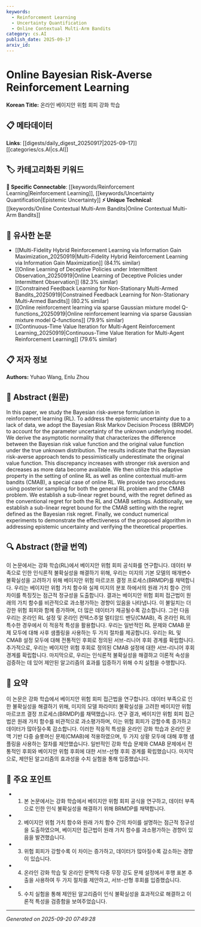 ```yaml
---
keywords:
  - Reinforcement Learning
  - Uncertainty Quantification
  - Online Contextual Multi-Arm Bandits
category: cs.AI
publish_date: 2025-09-17
arxiv_id:
---
```


<!-- KEYWORD_LINKING_METADATA:
{
  "processed_timestamp": "2025-09-22 22:48:56.871332",
  "vocabulary_version": "1.0",
  "selected_keywords": [
    "Reinforcement Learning",
    "Uncertainty Quantification",
    "Online Contextual Multi-Arm Bandits"
  ],
  "rejected_keywords": [
    "Bayesian Risk Markov Decision Process"
  ],
  "similarity_scores": {
    "Reinforcement Learning": 0.85,
    "Uncertainty Quantification": 0.8,
    "Online Contextual Multi-Arm Bandits": 0.75
  },
  "extraction_method": "AI_prompt_based",
  "budget_applied": true
}
-->

# Online Bayesian Risk-Averse Reinforcement Learning

**Korean Title:** 온라인 베이지안 위험 회피 강화 학습

## 📋 메타데이터

**Links**: [[digests/daily_digest_20250917|2025-09-17]]     [[categories/cs.AI|cs.AI]]

## 🏷️ 카테고리화된 키워드
**🔗 Specific Connectable**: [[keywords/Reinforcement Learning|Reinforcement Learning]], [[keywords/Uncertainty Quantification|Epistemic Uncertainty]]
**⚡ Unique Technical**: [[keywords/Online Contextual Multi-Arm Bandits|Online Contextual Multi-Arm Bandits]]

## 🔗 유사한 논문
- [[Multi-Fidelity Hybrid Reinforcement Learning via Information Gain Maximization_20250919|Multi-Fidelity Hybrid Reinforcement Learning via Information Gain Maximization]] (84.1% similar)
- [[Online Learning of Deceptive Policies under Intermittent Observation_20250919|Online Learning of Deceptive Policies under Intermittent Observation]] (82.3% similar)
- [[Constrained Feedback Learning for Non-Stationary Multi-Armed Bandits_20250919|Constrained Feedback Learning for Non-Stationary Multi-Armed Bandits]] (80.2% similar)
- [[Online reinforcement learning via sparse Gaussian mixture model Q-functions_20250919|Online reinforcement learning via sparse Gaussian mixture model Q-functions]] (79.9% similar)
- [[Continuous-Time Value Iteration for Multi-Agent Reinforcement Learning_20250919|Continuous-Time Value Iteration for Multi-Agent Reinforcement Learning]] (79.6% similar)

## 📋 저자 정보

**Authors:** Yuhao Wang, Enlu Zhou

## 📄 Abstract (원문)

In this paper, we study the Bayesian risk-averse formulation in reinforcement
learning (RL). To address the epistemic uncertainty due to a lack of data, we
adopt the Bayesian Risk Markov Decision Process (BRMDP) to account for the
parameter uncertainty of the unknown underlying model. We derive the asymptotic
normality that characterizes the difference between the Bayesian risk value
function and the original value function under the true unknown distribution.
The results indicate that the Bayesian risk-averse approach tends to
pessimistically underestimate the original value function. This discrepancy
increases with stronger risk aversion and decreases as more data become
available. We then utilize this adaptive property in the setting of online RL
as well as online contextual multi-arm bandits (CMAB), a special case of online
RL. We provide two procedures using posterior sampling for both the general RL
problem and the CMAB problem. We establish a sub-linear regret bound, with the
regret defined as the conventional regret for both the RL and CMAB settings.
Additionally, we establish a sub-linear regret bound for the CMAB setting with
the regret defined as the Bayesian risk regret. Finally, we conduct numerical
experiments to demonstrate the effectiveness of the proposed algorithm in
addressing epistemic uncertainty and verifying the theoretical properties.

## 🔍 Abstract (한글 번역)

이 논문에서는 강화 학습(RL)에서 베이지안 위험 회피 공식화를 연구합니다. 데이터 부족으로 인한 인식론적 불확실성을 해결하기 위해, 우리는 미지의 기본 모델의 매개변수 불확실성을 고려하기 위해 베이지안 위험 마르코프 결정 프로세스(BRMDP)를 채택합니다. 우리는 베이지안 위험 가치 함수와 실제 미지의 분포 하에서의 원래 가치 함수 간의 차이를 특징짓는 점근적 정규성을 도출합니다. 결과는 베이지안 위험 회피 접근법이 원래의 가치 함수를 비관적으로 과소평가하는 경향이 있음을 나타냅니다. 이 불일치는 더 강한 위험 회피와 함께 증가하며, 더 많은 데이터가 제공될수록 감소합니다. 그런 다음 우리는 온라인 RL 설정 및 온라인 컨텍스추얼 멀티암드 밴딧(CMAB), 즉 온라인 RL의 특수한 경우에서 이 적응적 특성을 활용합니다. 우리는 일반적인 RL 문제와 CMAB 문제 모두에 대해 사후 샘플링을 사용하는 두 가지 절차를 제공합니다. 우리는 RL 및 CMAB 설정 모두에 대해 전통적인 후회로 정의된 서브-리니어 후회 경계를 확립합니다. 추가적으로, 우리는 베이지안 위험 후회로 정의된 CMAB 설정에 대한 서브-리니어 후회 경계를 확립합니다. 마지막으로, 우리는 인식론적 불확실성을 해결하고 이론적 속성을 검증하는 데 있어 제안된 알고리즘의 효과를 입증하기 위해 수치 실험을 수행합니다.

## 📝 요약

이 논문은 강화 학습에서 베이지안 위험 회피 접근법을 연구합니다. 데이터 부족으로 인한 불확실성을 해결하기 위해, 미지의 모델 파라미터 불확실성을 고려한 베이지안 위험 마르코프 결정 프로세스(BRMDP)를 채택했습니다. 연구 결과, 베이지안 위험 회피 접근법은 원래 가치 함수를 비관적으로 과소평가하며, 이는 위험 회피가 강할수록 증가하고 데이터가 많아질수록 감소합니다. 이러한 적응적 특성을 온라인 강화 학습과 온라인 문맥 기반 다중 슬롯머신 문제(CMAB)에 적용하였으며, 두 가지 상황 모두에 대해 후행 샘플링을 사용하는 절차를 제안했습니다. 일반적인 강화 학습 문제와 CMAB 문제에서 전통적인 후회와 베이지안 위험 후회에 대한 서브-선형 후회 경계를 확립했습니다. 마지막으로, 제안된 알고리즘의 효과성을 수치 실험을 통해 입증했습니다.

## 🎯 주요 포인트

- 1. 본 논문에서는 강화 학습에서 베이지안 위험 회피 공식을 연구하고, 데이터 부족으로 인한 인식 불확실성을 해결하기 위해 BRMDP를 채택합니다.

- 2. 베이지안 위험 가치 함수와 원래 가치 함수 간의 차이를 설명하는 점근적 정규성을 도출하였으며, 베이지안 접근법이 원래 가치 함수를 과소평가하는 경향이 있음을 발견했습니다.

- 3. 위험 회피가 강할수록 이 차이는 증가하고, 데이터가 많아질수록 감소하는 경향이 있습니다.

- 4. 온라인 강화 학습 및 온라인 문맥적 다중 무장 강도 문제 설정에서 후행 표본 추출을 사용하여 두 가지 절차를 제안하고, 서브-선형 후회를 입증했습니다.

- 5. 수치 실험을 통해 제안된 알고리즘이 인식 불확실성을 효과적으로 해결하고 이론적 특성을 검증함을 보여주었습니다.

---

*Generated on 2025-09-20 07:49:28*